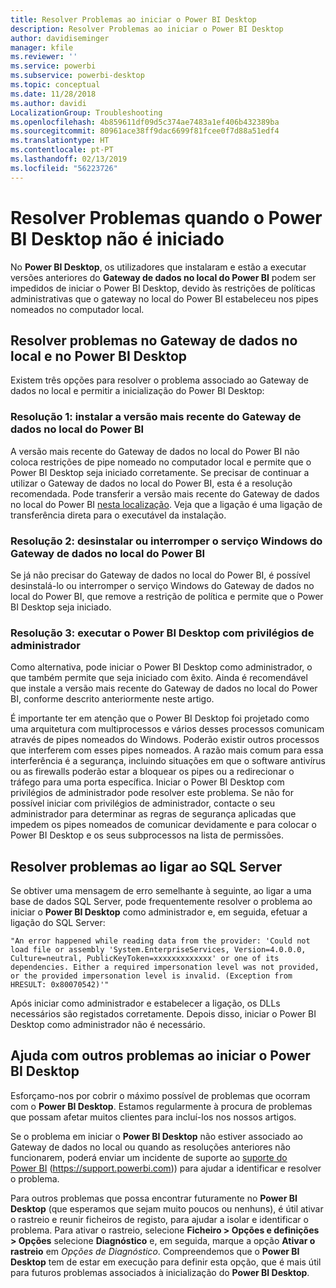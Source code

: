 ```yaml
---
title: Resolver Problemas ao iniciar o Power BI Desktop
description: Resolver Problemas ao iniciar o Power BI Desktop
author: davidiseminger
manager: kfile
ms.reviewer: ''
ms.service: powerbi
ms.subservice: powerbi-desktop
ms.topic: conceptual
ms.date: 11/28/2018
ms.author: davidi
LocalizationGroup: Troubleshooting
ms.openlocfilehash: 4b859611df09d5c374ae7483a1ef406b432389ba
ms.sourcegitcommit: 80961ace38ff9dac6699f81fcee0f7d88a51edf4
ms.translationtype: HT
ms.contentlocale: pt-PT
ms.lasthandoff: 02/13/2019
ms.locfileid: "56223726"
---
```

# <a name="resolve-issues-when-power-bi-desktop-will-not-launch"></a>Resolver Problemas quando o Power BI Desktop não é iniciado
No **Power BI Desktop**, os utilizadores que instalaram e estão a executar versões anteriores do **Gateway de dados no local do Power BI** podem ser impedidos de iniciar o Power BI Desktop, devido às restrições de políticas administrativas que o gateway no local do Power BI estabeleceu nos pipes nomeados no computador local. 

## <a name="resolve-issues-with-the-on-premises-data-gateway-and-power-bi-desktop"></a>Resolver problemas no Gateway de dados no local e no Power BI Desktop
Existem três opções para resolver o problema associado ao Gateway de dados no local e permitir a inicialização do Power BI Desktop:

### <a name="resolution-1-install-the-latest-version-of-power-bi-on-premises-data-gateway"></a>Resolução 1: instalar a versão mais recente do Gateway de dados no local do Power BI
A versão mais recente do Gateway de dados no local do Power BI não coloca restrições de pipe nomeado no computador local e permite que o Power BI Desktop seja iniciado corretamente. Se precisar de continuar a utilizar o Gateway de dados no local do Power BI, esta é a resolução recomendada. Pode transferir a versão mais recente do Gateway de dados no local do Power BI [nesta localização](https://go.microsoft.com/fwlink/?LinkId=698863). Veja que a ligação é uma ligação de transferência direta para o executável da instalação.

### <a name="resolution-2-uninstall-or-stop-the-power-bi-on-premises-data-gateway-windows-service"></a>Resolução 2: desinstalar ou interromper o serviço Windows do Gateway de dados no local do Power BI
Se já não precisar do Gateway de dados no local do Power BI, é possível desinstalá-lo ou interromper o serviço Windows do Gateway de dados no local do Power BI, que remove a restrição de política e permite que o Power BI Desktop seja iniciado.

### <a name="resolution-3-run-power-bi-desktop-with-administrator-privilege"></a>Resolução 3: executar o Power BI Desktop com privilégios de administrador
Como alternativa, pode iniciar o Power BI Desktop como administrador, o que também permite que seja iniciado com êxito. Ainda é recomendável que instale a versão mais recente do Gateway de dados no local do Power BI, conforme descrito anteriormente neste artigo.

É importante ter em atenção que o Power BI Desktop foi projetado como uma arquitetura com multiprocessos e vários desses processos comunicam através de pipes nomeados do Windows. Poderão existir outros processos que interferem com esses pipes nomeados. A razão mais comum para essa interferência é a segurança, incluindo situações em que o software antivírus ou as firewalls poderão estar a bloquear os pipes ou a redirecionar o tráfego para uma porta específica. Iniciar o Power BI Desktop com privilégios de administrador pode resolver este problema. Se não for possível iniciar com privilégios de administrador, contacte o seu administrador para determinar as regras de segurança aplicadas que impedem os pipes nomeados de comunicar devidamente e para colocar o Power BI Desktop e os seus subprocessos na lista de permissões.

## <a name="resolve-issues-when-connecting-to-sql-server"></a>Resolver problemas ao ligar ao SQL Server
Se obtiver uma mensagem de erro semelhante à seguinte, ao ligar a uma base de dados SQL Server, pode frequentemente resolver o problema ao iniciar o **Power BI Desktop** como administrador e, em seguida, efetuar a ligação do SQL Server:

    "An error happened while reading data from the provider: 'Could not load file or assembly 'System.EnterpriseServices, Version=4.0.0.0, Culture=neutral, PublicKeyToken=xxxxxxxxxxxxx' or one of its dependencies. Either a required impersonation level was not provided, or the provided impersonation level is invalid. (Exception from HRESULT: 0x80070542)'"

Após iniciar como administrador e estabelecer a ligação, os DLLs necessários são registados corretamente. Depois disso, iniciar o Power BI Desktop como administrador não é necessário.

## <a name="help-with-other-issues-when-launching-power-bi-desktop"></a>Ajuda com outros problemas ao iniciar o Power BI Desktop
Esforçamo-nos por cobrir o máximo possível de problemas que ocorram com o **Power BI Desktop**. Estamos regularmente à procura de problemas que possam afetar muitos clientes para incluí-los nos nossos artigos.

Se o problema em iniciar o **Power BI Desktop** não estiver associado ao Gateway de dados no local ou quando as resoluções anteriores não funcionarem, poderá enviar um incidente de suporte ao [suporte do Power BI](https://support.powerbi.com) (https://support.powerbi.com)) para ajudar a identificar e resolver o problema.

Para outros problemas que possa encontrar futuramente no **Power BI Desktop** (que esperamos que sejam muito poucos ou nenhuns), é útil ativar o rastreio e reunir ficheiros de registo, para ajudar a isolar e identificar o problema. Para ativar o rastreio, selecione **Ficheiro > Opções e definições > Opções** selecione **Diagnóstico** e, em seguida, marque a opção **Ativar o rastreio** em *Opções de Diagnóstico*. Compreendemos que o **Power BI Desktop** tem de estar em execução para definir esta opção, que é mais útil para futuros problemas associados à inicialização do **Power BI Desktop**.

